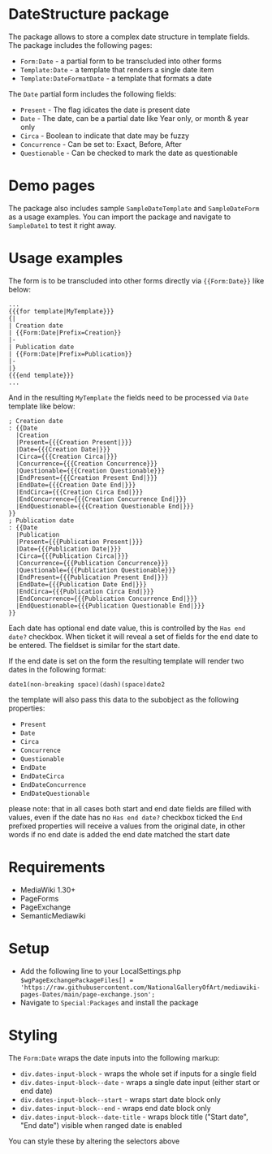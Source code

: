 # DateStructure package

The package allows to store a complex date structure in template fields.
The package includes the following pages:

* `Form:Date` - a partial form to be transcluded into other forms
* `Template:Date` - a template that renders a single date item
* `Template:DateFormatDate` - a template that formats a date

The `Date` partial form includes the following fields:

* `Present` - The flag idicates the date is present date
* `Date` - The date, can be a partial date like Year only, or month & year only
* `Circa` - Boolean to indicate that date may be fuzzy
* `Concurrence` - Can be set to: Exact, Before, After
* `Questionable` - Can be checked to mark the date as questionable

# Demo pages

The package also includes sample `SampleDateTemplate` and `SampleDateForm` as
a usage examples. You can import the package and navigate to `SampleDate1`
to test it right away.

# Usage examples

The form is to be transcluded into other forms directly via `{{Form:Date}}` like below:

```
...
{{{for template|MyTemplate}}}
{|
| Creation date
| {{Form:Date|Prefix=Creation}}
|-
| Publication date
| {{Form:Date|Prefix=Publication}}
|-
|}
{{{end template}}}
...
```

And in the resulting `MyTemplate` the fields need to be processed via `Date` template like below:


```
; Creation date
: {{Date
  |Creation
  |Present={{{Creation Present|}}}
  |Date={{{Creation Date|}}}
  |Circa={{{Creation Circa|}}}
  |Concurrence={{{Creation Concurrence}}}
  |Questionable={{{Creation Questionable}}}
  |EndPresent={{{Creation Present End|}}}
  |EndDate={{{Creation Date End|}}}
  |EndCirca={{{Creation Circa End|}}}
  |EndConcurrence={{{Creation Concurrence End|}}}
  |EndQuestionable={{{Creation Questionable End|}}}
}}
; Publication date
: {{Date
  |Publication
  |Present={{{Publication Present|}}}
  |Date={{{Publication Date|}}}
  |Circa={{{Publication Circa|}}}
  |Concurrence={{{Publication Concurrence}}}
  |Questionable={{{Publication Questionable}}}
  |EndPresent={{{Publication Present End|}}}
  |EndDate={{{Publication Date End|}}}
  |EndCirca={{{Publication Circa End|}}}
  |EndConcurrence={{{Publication Concurrence End|}}}
  |EndQuestionable={{{Publication Questionable End|}}}
}}
```

Each date has optional end date value, this is controlled by the `Has end date?` checkbox.
When ticket it will reveal a set of fields for the end date to be entered. The fieldset is similar
for the start date.

If the end date is set on the form the resulting template will render two dates in the following format:

```
date1(non-breaking space)(dash)(space)date2
```

the template will also pass this data to the subobject as the following properties:

* `Present`
* `Date`
* `Circa`
* `Concurrence`
* `Questionable`
* `EndDate`
* `EndDateCirca`
* `EndDateConcurrence`
* `EndDateQuestionable`

please note: that in all cases both start and end date fields are filled with values, even if the date
has no `Has end date?` checkbox ticked the `End` prefixed properties will receive a values from the original
date, in other words if no end date is added the end date matched the start date

# Requirements

* MediaWiki 1.30+
* PageForms
* PageExchange
* SemanticMediawiki

# Setup

* Add the following line to your LocalSettings.php `$wgPageExchangePackageFiles[] = 'https://raw.githubusercontent.com/NationalGalleryOfArt/mediawiki-pages-Dates/main/page-exchange.json';`
* Navigate to `Special:Packages` and install the package

# Styling

The `Form:Date` wraps the date inputs into the following markup:

* `div.dates-input-block` - wraps the whole set if inputs for a single field
* `div.dates-input-block--date` - wraps a single date input (either start or end date)
* `div.dates-input-block--start` - wraps start date block only
* `div.dates-input-block--end` - wraps end date block only
* `div.dates-input-block--date-title` - wraps block title ("Start date", "End date") visible when ranged date is enabled

You can style these by altering the selectors above
